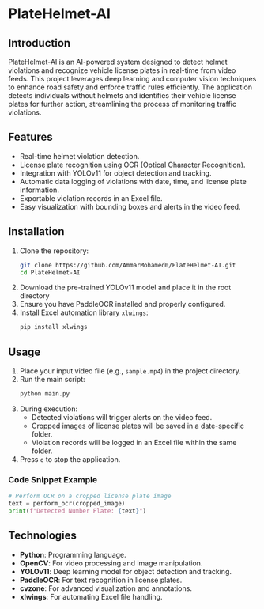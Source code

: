 # PlateHelmet-AI

## Introduction
PlateHelmet-AI is an AI-powered system designed to detect helmet violations and recognize vehicle license plates in real-time from video feeds. This project leverages deep learning and computer vision techniques to enhance road safety and enforce traffic rules efficiently. The application detects individuals without helmets and identifies their vehicle license plates for further action, streamlining the process of monitoring traffic violations.

## Features
- Real-time helmet violation detection.
- License plate recognition using OCR (Optical Character Recognition).
- Integration with YOLOv11 for object detection and tracking.
- Automatic data logging of violations with date, time, and license plate information.
- Exportable violation records in an Excel file.
- Easy visualization with bounding boxes and alerts in the video feed.

## Installation
1. Clone the repository:
   ```bash
   git clone https://github.com/AmmarMohamed0/PlateHelmet-AI.git
   cd PlateHelmet-AI
   ```
3. Download the pre-trained YOLOv11 model and place it in the root directory
4. Ensure you have PaddleOCR installed and properly configured.
5. Install Excel automation library `xlwings`:
   ```bash
   pip install xlwings
   ```

## Usage
1. Place your input video file (e.g., `sample.mp4`) in the project directory.
2. Run the main script:
   ```bash
   python main.py
   ```
3. During execution:
   - Detected violations will trigger alerts on the video feed.
   - Cropped images of license plates will be saved in a date-specific folder.
   - Violation records will be logged in an Excel file within the same folder.
4. Press `q` to stop the application.

### Code Snippet Example
```python
# Perform OCR on a cropped license plate image
text = perform_ocr(cropped_image)
print(f"Detected Number Plate: {text}")
```

## Technologies
- **Python**: Programming language.
- **OpenCV**: For video processing and image manipulation.
- **YOLOv11**: Deep learning model for object detection and tracking.
- **PaddleOCR**: For text recognition in license plates.
- **cvzone**: For advanced visualization and annotations.
- **xlwings**: For automating Excel file handling.

